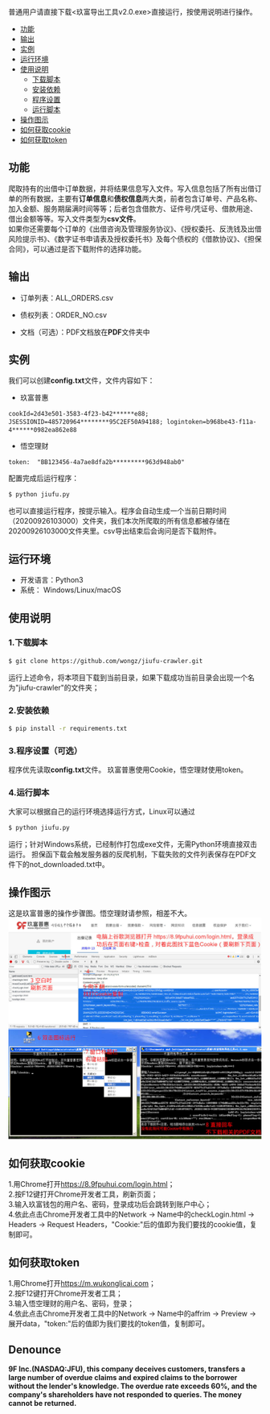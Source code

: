 普通用户请直接下载<玖富导出工具v2.0.exe>直接运行，按使用说明进行操作。
* [功能](#功能)
* [输出](#输出)
* [实例](#实例)
* [运行环境](#运行环境)
* [使用说明](#使用说明)
  * [下载脚本](#1下载脚本)
  * [安装依赖](#2安装依赖)
  * [程序设置](#3程序设置可选)
  * [运行脚本](#4运行脚本)
* [操作图示](#操作图示)
* [如何获取cookie](#如何获取cookie)
* [如何获取token](#如何获取token)

## 功能
爬取持有的出借中订单数据，并将结果信息写入文件。写入信息包括了所有出借订单的所有数据，主要有**订单信息**和**债权信息**两大类，前者包含订单号、产品名称、加入金额、服务期届满时间等等；后者包含借款方、证件号/凭证号、借款用途、借出金额等等。写入文件类型为**csv文件**。<br>
如果你还需要每个订单的《出借咨询及管理服务协议》、《授权委托、反洗钱及出借风险提示书》、《数字证书申请表及授权委托书》及每个债权的《借款协议》、《担保合同》，可以通过是否下载附件的选择功能。

## 输出
- 订单列表：ALL_ORDERS.csv

- 债权列表：ORDER_NO.csv

- 文档（可选）：PDF文档放在**PDF**文件夹中

## 实例
我们可以创建**config.txt**文件，文件内容如下：
- 玖富普惠
```
cookId=2d43e501-3583-4f23-b42******e88; JSESSIONID=485720964********95C2EF50A94188; logintoken=b968be43-f11a-4******0982ea862e88
```
- 悟空理财
```
token:  "BB123456-4a7ae8dfa2b*********963d948ab0"
```
配置完成后运行程序：
```bash
$ python jiufu.py
```
也可以直接运行程序，按提示输入。程序会自动生成一个当前日期时间（20200926103000）文件夹，我们本次所爬取的所有信息都被存储在20200926103000文件夹里。csv导出结束后会询问是否下载附件。

## 运行环境
- 开发语言：Python3
- 系统： Windows/Linux/macOS

## 使用说明
### 1.下载脚本
```bash
$ git clone https://github.com/wongz/jiufu-crawler.git
```
运行上述命令，将本项目下载到当前目录，如果下载成功当前目录会出现一个名为"jiufu-crawler"的文件夹；
### 2.安装依赖
```bash
$ pip install -r requirements.txt
```
### 3.程序设置（可选）
程序优先读取**config.txt**文件。
玖富普惠使用Cookie，悟空理财使用token。

### 4.运行脚本
大家可以根据自己的运行环境选择运行方式，Linux可以通过
```bash
$ python jiufu.py
```
运行；针对Windows系统，已经制作打包成exe文件，无需Python环境直接双击运行。
担保函下载会触发服务器的反爬机制，下载失败的文件列表保存在PDF文件下的not_downloaded.txt中。

## 操作图示
这是玖富普惠的操作步骤图。悟空理财请参照，相差不大。
![](https://github.com/wongz/jiufu-crawler/blob/master/step.jpg)

## 如何获取cookie
1.用Chrome打开<https://8.9fpuhui.com/login.html>；<br>
2.按F12键打开Chrome开发者工具，刷新页面；<br>
3.输入玖富钱包的用户名、密码，登录成功后会跳转到账户中心；<br>
4.依此点击Chrome开发者工具中的Network -> Name中的checkLogin.html -> Headers -> Request Headers，"Cookie:"后的值即为我们要找的cookie值，复制即可。<br>

## 如何获取token
1.用Chrome打开<https://m.wukonglicai.com>；<br>
2.按F12键打开Chrome开发者工具；<br>
3.输入悟空理财的用户名、密码，登录；<br>
4.依此点击Chrome开发者工具中的Network -> Name中的affrim -> Preview -> 展开data，"token:"后的值即为我们要找的token值，复制即可。<br>

## Denounce
**9F Inc.(NASDAQ:JFU), this company deceives customers, transfers a large number of overdue claims and expired claims to the borrower without the lender's knowledge. The overdue rate exceeds 60%, and the company's shareholders have not responded to queries. The money cannot be returned.**
